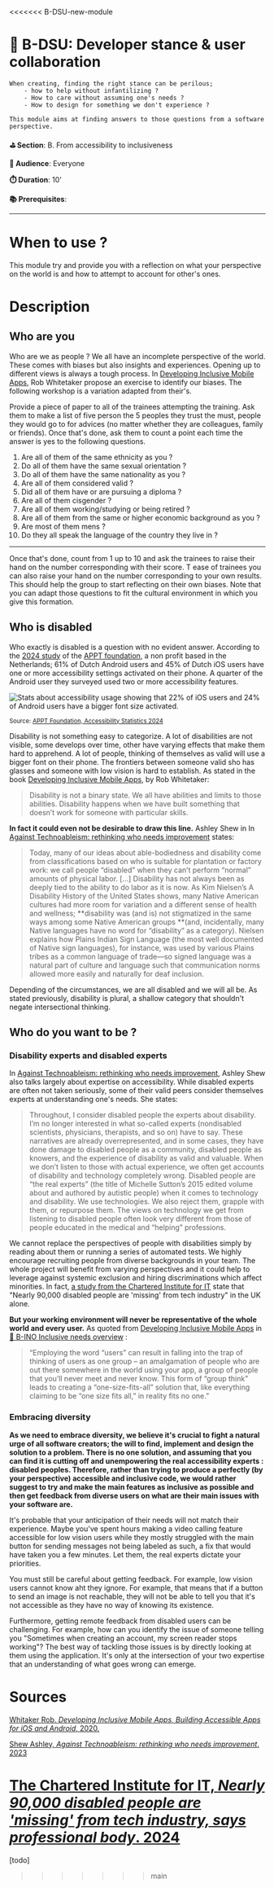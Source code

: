 <<<<<<< B-DSU-new-module
# 🤺 B-DSU: Developer stance & user collaboration

    When creating, finding the right stance can be perilous;
        - how to help without infantilizing ?
        - How to care without assuming one's needs ?
        - How to design for something we don't experience ?

    This module aims at finding answers to those questions from a software
    perspective.

**⛳️ Section**: B. From accessibility to inclusiveness

**👥 Audience**: Everyone

**⏱️ ️Duration**: 10'

**📚 Prerequisites**:

---

# When to use ?

This module try and provide you with a reflection on what your perspective on the world is and how to attempt to account for other's ones.

# Description

## Who are you

Who are we as people ? We all have an incomplete perspective of the world. These comes with biases but also insights and experiences. Opening up to different views is always a tough process. In [Developing Inclusive Mobile Apps](https://link.springer.com/book/10.1007/978-1-4842-5814-9), Rob Whitetaker propose an exercise to identify our biases. The following workshop is a variation adapted from their's.

Provide a piece of paper to all of the trainees attempting the training. Ask them to make a list of five person the 5 peoples they trust the must, people they would go to for advices (no matter whether they are colleagues, family or friends). Once that's done, ask them to count a point each time the answer is yes to the following questions.

1. Are all of them of the same ethnicity as you ?
2. Do all of them have the same sexual orientation ?
3. Do all of them have the same nationality as you ?
4. Are all of them considered valid ?
5. Did all of them have or are pursuing a diploma ?
6. Are all of them cisgender ?
7. Are all of them working/studying or being retired ?
8. Are all of them from the same or higher economic background as you ?
9. Are most of them mens ?
10. Do they all speak the language of the country they live in ?

---

Once that's done, count from 1 up to 10 and ask the trainees to raise their hand on the number corresponding with their score. T ease of trainees you can also raise your hand on the number corresponding to your own results. This should help the group to start reflecting on their own biases. Note that you can adapt those questions to fit the cultural environment in which you give this formation.

## Who is disabled

Who exactly is disabled is a question with no evident answer. According to the [2024 study](https://appt.org/en/stats) of the [APPT foundation](https://appt.org/en/about), a non profit based in the Netherlands; 61% of Dutch Android users and 45% of Dutch iOS users have one or more accessibility settings activated on their phone. A quarter of the Android user they surveyed used two or more accessibility features.

![Stats about accessibility usage showing that 22% of iOS users and 24% of Android users have a bigger font size activated.](ressources/C-FromAccessibilityToInclusivity/accessibilitystatsbiggertext.png)

<sub>Source: [APPT Foundation, Accessibility Statistics 2024](https://appt.org/en/stats)</sub>

Disability is not something easy to categorize. A lot of disabilities are not visible, some develops over time, other have varying effects that make them hard to apprehend. A lot of people, thinking of themselves as valid will use a bigger font on their phone. The frontiers between someone valid sho has glasses and someone with low vision is hard to establish. As stated in the book [Developing Inclusive Mobile Apps](https://link.springer.com/book/10.1007/978-1-4842-5814-9), by Rob Whitetaker:

>Disability is not a binary state. We all have abilities and limits to those abilities. Disability happens when we have built something that doesn’t work for someone with particular skills.


**In fact it could even not be desirable to draw this line.** Ashley Shew in In [Against Technoableism: rethinking who needs improvement](https://wwnorton.com/books/9781324036661) states:

>Today, many of our ideas about able-bodiedness and disability come from classifications based on who is suitable for plantation or factory work: we call
people “disabled” when they can’t perform “normal” amounts of physical labor. [...] Disability has not always been as deeply tied to the ability to do labor as it is now. As Kim Nielsen’s A Disability History of the United States shows, many Native American cultures had more room for variation and a different sense of health and wellness; **disability was (and is) not stigmatized in the same ways among some Native American groups **(and, incidentally, many Native languages have no word for “disability” as a category). Nielsen explains how Plains Indian Sign Language (the most well documented of Native sign languages), for instance, was used by various Plains tribes as a common language of trade—so signed language was a natural part of culture and language such that communication norms allowed more easily and naturally for deaf inclusion.

Depending of the circumstances, we are all disabled and we will all be. As stated previously, disability is plural, a shallow category that shouldn't negate intersectional thinking.

## Who do you want to be ?

### Disability experts and disabled experts
In [Against Technoableism: rethinking who needs improvement](https://wwnorton.com/books/9781324036661), Ashley Shew also talks largely about expertise on accessibility. While disabled experts are often not taken seriously, some of their valid peers consider themselves experts at understanding one's needs. She states:

>Throughout, I consider disabled people the experts about disability. I’m no longer interested in what so-called experts (nondisabled scientists, physicians, therapists, and so on) have to say. These narratives are already overrepresented, and in some cases, they have done damage to disabled people as a community, disabled people as knowers, and the experience of disability as valid and valuable. When we don’t listen to those with actual experience, we often get accounts of disability and technology completely wrong. Disabled people are “the real experts” (the title of Michelle Sutton’s 2015 edited volume about and authored by autistic people) when it comes to technology and disability. We use technologies. We also reject them, grapple with them, or repurpose them. The views on technology we get from listening to disabled people often look very different from those of people educated in the medical and “helping” professions.

We cannot replace the perspectives of people with disabilities simply by reading about them or running a series of automated tests. We highly encourage recruiting people from diverse backgrounds in your team. The whole project will benefit from varying perspectives and it could help to leverage against systemic exclusion and hiring discriminations which affect minorities. In fact, [a study from the Chartered Institute for IT](https://www.bcs.org/articles-opinion-and-research/nearly-90-000-disabled-people-are-missing-from-tech-industry-says-professional-body/) state that "Nearly 90,000 disabled people are 'missing' from tech industry" in the UK alone.

**But your working environment will never be representative of the whole world and every user.** As quoted from [Developing Inclusive Mobile Apps](https://link.springer.com/book/10.1007/978-1-4842-5814-9) in [🔭 B-INO Inclusive needs overview](B-INO.md) :

>“Employing the word “users” can result in falling into the trap of thinking of users as one group – an amalgamation of people who are out there somewhere in the world using your app, a group of people that you’ll never meet and never know. This form of “group think” leads to creating a “one-size-fits-all” solution that, like everything claiming to be “one size fits all,” in reality fits no one.”

### Embracing diversity

**As we need to embrace diversity, we believe it's crucial to fight a natural urge of all software creators; the will to find, implement and design the solution to a problem. There is no one solution, and assuming that you can find it is cutting off and unempowering the real accessibility experts : disabled peoples. Therefore, rather than trying to produce a perfectly (by your perspective) accessible and inclusive code, we would rather suggest to try and make the main features as inclusive as possible and then get feedback from diverse users on what are their main issues with your software are.**

It's probable that your anticipation of their needs will not match their experience. Maybe you've spent hours making a video calling feature accessible for low vision users while they mostly struggled with the main button for sending messages not being labeled as such, a fix that would have taken you a few minutes. Let them, the real experts dictate your priorities.

You must still be careful about getting feedback. For example, low vision users cannot know aht they ignore. For example, that means that if a button to send an image is not reachable, they will not be able to tell you that it's not accessible as they have no way of knowing its existence.

Furthermore, getting remote feedback from disabled users can be challenging. For example, how can you identify the issue of someone telling you "Sometimes when creating an account, my screen reader stops working"? The best way of tackling those issues is by directly looking at them using the application. It's only at the intersection of your two expertise that an understanding of what goes wrong can emerge.

# Sources

[Whitaker Rob. *Developing Inclusive Mobile Apps, Building Accessible Apps for iOS and Android*, 2020.](https://link.springer.com/book/10.1007/978-1-4842-5814-9)

[Shew Ashley, *Against Technoableism: rethinking who needs improvement*. 2023](https://wwnorton.com/books/9781324036661)

[The Chartered Institute for IT, *Nearly 90,000 disabled people are 'missing' from tech industry, says professional body*. 2024](https://www.bcs.org/articles-opinion-and-research/nearly-90-000-disabled-people-are-missing-from-tech-industry-says-professional-body/)
=======
[todo]
>>>>>>> main
